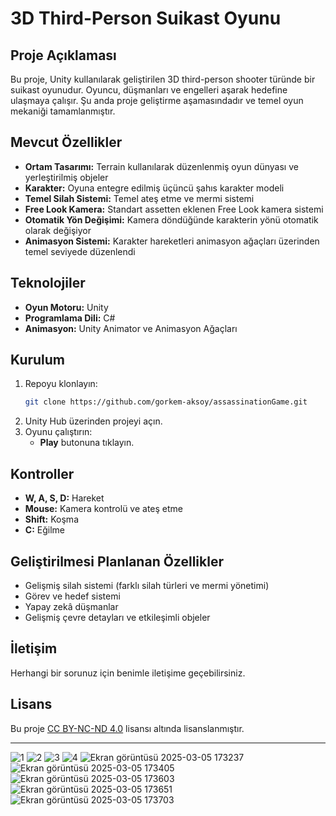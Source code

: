 # 3D Third-Person Suikast Oyunu

## Proje Açıklaması
Bu proje, Unity kullanılarak geliştirilen 3D third-person shooter türünde bir suikast oyunudur. Oyuncu, düşmanları ve engelleri aşarak hedefine ulaşmaya çalışır. Şu anda proje geliştirme aşamasındadır ve temel oyun mekaniği tamamlanmıştır.

## Mevcut Özellikler
- **Ortam Tasarımı:** Terrain kullanılarak düzenlenmiş oyun dünyası ve yerleştirilmiş objeler
- **Karakter:** Oyuna entegre edilmiş üçüncü şahıs karakter modeli
- **Temel Silah Sistemi:** Temel ateş etme ve mermi sistemi
- **Free Look Kamera:** Standart assetten eklenen Free Look kamera sistemi
- **Otomatik Yön Değişimi:** Kamera döndüğünde karakterin yönü otomatik olarak değişiyor
- **Animasyon Sistemi:** Karakter hareketleri animasyon ağaçları üzerinden temel seviyede düzenlendi

## Teknolojiler
- **Oyun Motoru:** Unity
- **Programlama Dili:** C#
- **Animasyon:** Unity Animator ve Animasyon Ağaçları

## Kurulum
1. Repoyu klonlayın:
   ```bash
   git clone https://github.com/gorkem-aksoy/assassinationGame.git
   ```
2. Unity Hub üzerinden projeyi açın.
3. Oyunu çalıştırın:
   - **Play** butonuna tıklayın.

## Kontroller
- **W, A, S, D:** Hareket
- **Mouse:** Kamera kontrolü ve ateş etme
- **Shift:** Koşma
- **C:** Eğilme

## Geliştirilmesi Planlanan Özellikler
- Gelişmiş silah sistemi (farklı silah türleri ve mermi yönetimi)
- Görev ve hedef sistemi
- Yapay zekâ düşmanlar
- Gelişmiş çevre detayları ve etkileşimli objeler

## İletişim
Herhangi bir sorunuz için benimle iletişime geçebilirsiniz.

## Lisans
Bu proje [CC BY-NC-ND 4.0](https://creativecommons.org/licenses/by-nc-nd/4.0/) lisansı altında lisanslanmıştır.


---
![1](https://github.com/user-attachments/assets/e6140a6c-f27a-4078-b87a-0c0b4229f4c4)
![2](https://github.com/user-attachments/assets/0d5d1359-7cdf-48a7-80e4-2623e30fa524)
![3](https://github.com/user-attachments/assets/e14f14d8-8fc5-4d59-905a-3b1460284d0e)
![4](https://github.com/user-attachments/assets/9ba511d8-7dd2-44f7-8dc1-8bb2d12510a0)
![Ekran görüntüsü 2025-03-05 173237](https://github.com/user-attachments/assets/8bb19fec-a89a-46f5-80fe-9258040bfbce)
![Ekran görüntüsü 2025-03-05 173405](https://github.com/user-attachments/assets/9e5b2b9b-3ae8-4c0a-b2e8-39de8008d159)
![Ekran görüntüsü 2025-03-05 173603](https://github.com/user-attachments/assets/12f24e6a-e474-451b-9133-5b2504ca68eb)
![Ekran görüntüsü 2025-03-05 173651](https://github.com/user-attachments/assets/52482a5b-878a-4eb6-8c15-be8553aea45d)
![Ekran görüntüsü 2025-03-05 173703](https://github.com/user-attachments/assets/9073280e-8a1d-4a5b-b0c4-aeacfd6d00fd)








